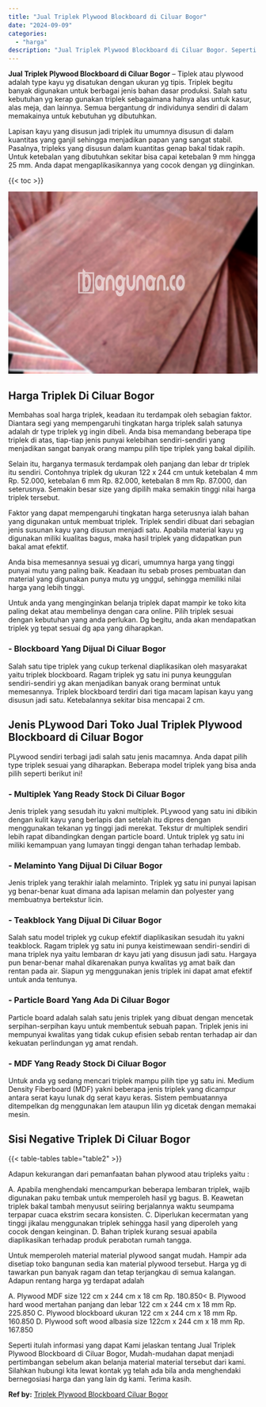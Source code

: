 ```yaml
---
title: "Jual Triplek Plywood Blockboard di Ciluar Bogor"
date: "2024-09-09"
categories: 
  - "harga"
description: "Jual Triplek Plywood Blockboard di Ciluar Bogor. Seperti itulah informasi yang dapat Kami jelaskan tentang Jual Triplek Plywood Blockboard di Ciluar Bogor, M..."
---
```


**Jual Triplek Plywood Blockboard di Ciluar Bogor** – Tiplek atau plywood adalah type kayu yg disatukan dengan ukuran yg tipis. Triplek begitu banyak digunakan untuk berbagai jenis bahan dasar produksi. Salah satu kebutuhan yg kerap gunakan triplek sebagaimana halnya alas untuk kasur, alas meja, dan lainnya. Semua bergantung dr individunya sendiri di dalam memakainya untuk kebutuhan yg dibutuhkan.

Lapisan kayu yang disusun jadi triplek itu umumnya disusun di dalam kuantitas yang ganjil sehingga menjadikan papan yang sangat stabil. Pasalnya, tripleks yang disusun dalam kuantitas genap bakal tidak rapih. Untuk ketebalan yang dibutuhkan sekitar bisa capai ketebalan 9 mm hingga 25 mm. Anda dapat mengaplikasikannya yang cocok dengan yg diinginkan.

{{< toc >}}

![Jual Triplek Plywood Blockboard di Ciluar Bogor](/images/jual-triplek-murah-05.png)

## Harga Triplek Di Ciluar Bogor

Membahas soal harga triplek, keadaan itu terdampak oleh sebagian faktor. Diantara segi yang mempengaruhi tingkatan harga triplek salah satunya adalah dr type triplek yg ingin dibeli. Anda bisa memandang beberapa tipe triplek di atas, tiap-tiap jenis punyai kelebihan sendiri-sendiri yang menjadikan sangat banyak orang mampu pilih tipe triplek yang bakal dipilih.

Selain itu, harganya termasuk terdampak oleh panjang dan lebar dr triplek itu sendiri. Contohnya triplek dg ukuran 122 x 244 cm untuk ketebalan 4 mm Rp. 52.000, ketebalan 6 mm Rp. 82.000, ketebalan 8 mm Rp. 87.000, dan seterusnya. Semakin besar size yang dipilih maka semakin tinggi nilai harga triplek tersebut.

Faktor yang dapat mempengaruhi tingkatan harga seterusnya ialah bahan yang digunakan untuk membuat triplek. Triplek sendiri dibuat dari sebagian jenis susunan kayu yang disusun menjadi satu. Apabila material kayu yg digunakan miliki kualitas bagus, maka hasil triplek yang didapatkan pun bakal amat efektif.

Anda bisa memesannya sesuai yg dicari, umumnya harga yang tinggi punyai mutu yang paling baik. Keadaan itu sebab proses pembuatan dan material yang digunakan punya mutu yg unggul, sehingga memiliki nilai harga yang lebih tinggi.

Untuk anda yang menginginkan belanja triplek dapat mampir ke toko kita paling dekat atau membelinya dengan cara online. Pilih triplek sesuai dengan kebutuhan yang anda perlukan. Dg begitu, anda akan mendapatkan triplek yg tepat sesuai dg apa yang diharapkan.

### \- Blockboard Yang Dijual Di Ciluar Bogor

Salah satu tipe triplek yang cukup terkenal diaplikasikan oleh masyarakat yaitu triplek blockboard. Ragam triplek yg satu ini punya keunggulan sendiri-sendiri yg akan menjadikan banyak orang berminat untuk memesannya. Triplek blockboard terdiri dari tiga macam lapisan kayu yang disusun jadi satu. Ketebalannya sekitar bisa mencapai 2 cm.

## Jenis PLywood Dari Toko Jual Triplek Plywood Blockboard di Ciluar Bogor

PLywood sendiri terbagi jadi salah satu jenis macamnya. Anda dapat pilih type triplek sesuai yang diharapkan. Beberapa model triplek yang bisa anda pilih seperti berikut ini!

### \- Multiplek Yang Ready Stock Di Ciluar Bogor

Jenis triplek yang sesudah itu yakni multiplek. PLywood yang satu ini dibikin dengan kulit kayu yang berlapis dan setelah itu dipres dengan menggunakan tekanan yg tinggi jadi merekat. Tekstur dr multiplek sendiri lebih rapat dibandingkan dengan particle board. Untuk triplek yg satu ini miliki kemampuan yang lumayan tinggi dengan tahan terhadap lembab.

### \- Melaminto Yang Dijual Di Ciluar Bogor

Jenis triplek yang terakhir ialah melaminto. Triplek yg satu ini punyai lapisan yg benar-benar kuat dimana ada lapisan melamin dan polyester yang membuatnya bertekstur licin.

### \- Teakblock Yang Dijual Di Ciluar Bogor

Salah satu model triplek yg cukup efektif diaplikasikan sesudah itu yakni teakblock. Ragam triplek yg satu ini punya keistimewaan sendiri-sendiri di mana triplek nya yaitu lembaran dr kayu jati yang disusun jadi satu. Hargaya pun benar-benar mahal dikarenakan punya kwalitas yg amat baik dan rentan pada air. Siapun yg menggunakan jenis triplek ini dapat amat efektif untuk anda tentunya.

### \- Particle Board Yang Ada Di Ciluar Bogor

Particle board adalah salah satu jenis triplek yang dibuat dengan mencetak serpihan-serpihan kayu untuk membentuk sebuah papan. Triplek jenis ini mempunyai kwalitas yang tidak cukup efisien sebab rentan terhadap air dan kekuatan perlindungan yg amat rendah.

### \- MDF Yang Ready Stock Di Ciluar Bogor

Untuk anda yg sedang mencari triplek mampu pilih tipe yg satu ini. Medium Density Fiberboard (MDF) yakni beberapa jenis triplek yang dicampur antara serat kayu lunak dg serat kayu keras. Sistem pembuatannya ditempelkan dg menggunakan lem ataupun lilin yg dicetak dengan memakai mesin.

## Sisi Negative Triplek Di Ciluar Bogor

{{< table-tables table="table2" >}}

Adapun kekurangan dari pemanfaatan bahan plywood atau tripleks yaitu :

A. Apabila menghendaki mencampurkan beberapa lembaran triplek, wajib digunakan paku tembak untuk memperoleh hasil yg bagus. B. Keawetan triplek bakal tambah menyusut seiiring berjalannya waktu seumpama terpapar cuaca ekstrim secara konsisten. C. Diperlukan kecermatan yang tinggi jikalau menggunakan triplek sehingga hasil yang diperoleh yang cocok dengan keinginan. D. Bahan triplek kurang sesuai apabila diaplikasikan terhadap produk perabotan rumah tangga.

Untuk memperoleh material material plywood sangat mudah. Hampir ada disetiap toko bangunan sedia kan material plywood tersebut. Harga yg di tawarkan pun banyak ragam dan tetap terjangkau di semua kalangan. Adapun rentang harga yg terdapat adalah

A. Plywood MDF size 122 cm x 244 cm x 18 cm Rp. 180.850< B. Plywood hard wood mertahan panjang dan lebar 122 cm x 244 cm x 18 mm Rp. 225.850 C. Plywood blockboard ukuran 122 cm x 244 cm x 18 mm Rp. 160.850 D. Plywood soft wood albasia size 122cm x 244 cm x 18 mm Rp. 167.850

Seperti itulah informasi yang dapat Kami jelaskan tentang Jual Triplek Plywood Blockboard di Ciluar Bogor, Mudah-mudahan dapat menjadi pertimbangan sebelum akan belanja material material tersebut dari kami. Silahkan hubungi kita lewat kontak yg telah ada bila anda menghendaki bernegosiasi harga dan yang lain dg kami. Terima kasih.

**Ref by:** [Triplek Plywood Blockboard Ciluar Bogor](https://id.wikipedia.org/wiki/Triplek)
